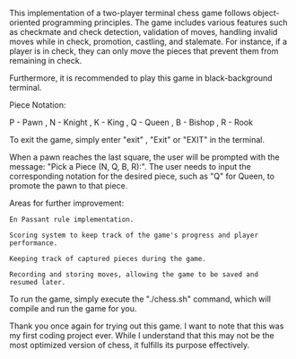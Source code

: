 This implementation of a two-player terminal chess game follows 
object-oriented programming principles. The game includes various 
features such as checkmate and check detection, validation of moves, 
handling invalid moves while in check, promotion, castling, and stalemate. 
For instance, if a player is in check, they can only move the pieces 
that prevent them from remaining in check. 

Furthermore, it is recommended to play this game in black-background terminal.


Piece Notation:

P - Pawn ,
N - Knight ,
K - King ,
Q - Queen ,
B - Bishop ,
R - Rook

To exit the game, simply enter "exit" , "Exit" or "EXIT" in the terminal.

When a pawn reaches the last square, the user will be prompted with 
the message: "Pick a Piece (N, Q, B, R):". The user needs to input 
the corresponding notation for the desired piece, such as "Q" for 
Queen, to promote the pawn to that piece.


Areas for further improvement:

    En Passant rule implementation.

    Scoring system to keep track of the game's progress and player 
    performance.

    Keeping track of captured pieces during the game.

    Recording and storing moves, allowing the game to be saved and 
    resumed later.


To run the game, simply execute the "./chess.sh" command, which will compile 
and run the game for you.

Thank you once again for trying out this game. I want to note that this was 
my first coding project ever. While I understand that this may not be the most 
optimized version of chess, it fulfills its purpose effectively.
